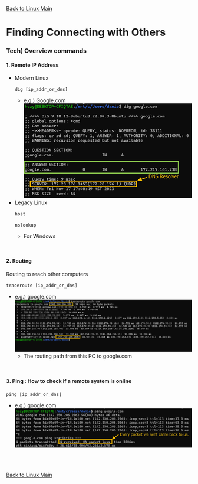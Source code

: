 [Back to Linux Main](../main.md)

# Finding Connecting with Others

### Tech) Overview commands
#### 1. Remote IP Address
- Modern Linux
  ```
  dig [ip_addr_or_dns]
  ```
  - e.g.) Google.com
    ![](images/001.png)
- Legacy Linux
  ```
  host
  ```
  ```
  nslookup
  ```
  - For Windows

<br>

#### 2. Routing
Routing to reach other computers
```
traceroute [ip_addr_or_dns]
```
- e.g.) google.com
  ![](images/002.png)
  - The routing path from this PC to google.com

<br>

#### 3. Ping : How to check if a remote system is online
```
ping [ip_addr_or_dns]
```
- e.g.) google.com
  ![](images/003.png)

<br>



<br>

[Back to Linux Main](../main.md)